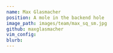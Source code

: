 ```yaml
---
name: Max Glasmacher
position: A mole in the backend hole
image_path: images/team/max_sq_sm.jpg
github: maxglasmacher
vim_config:
blurb:
---
```

